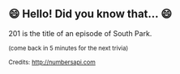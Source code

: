 ## :smile: Hello! Did you know that... :smile:
201 is the title of an episode of South Park.

<sup>(come back in 5 minutes for the next trivia)</sup>


<sup>Credits: http://numbersapi.com</sup>
